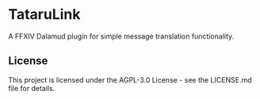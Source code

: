 # TataruLink

A FFXIV Dalamud plugin for simple message translation functionality.

## License

This project is licensed under the AGPL-3.0 License - see the LICENSE.md file for details.
